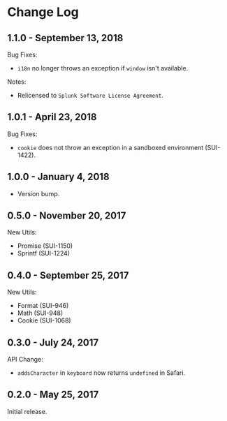 Change Log
============

1.1.0 - September 13, 2018
----------
Bug Fixes:
* `i18n` no longer throws an exception if `window` isn't available.

Notes:
* Relicensed to `Splunk Software License Agreement`.

1.0.1 - April 23, 2018
----------
Bug Fixes:
* `cookie` does not throw an exception in a sandboxed environment (SUI-1422).

1.0.0 - January 4, 2018
----------
* Version bump.

0.5.0 - November 20, 2017
----------
New Utils:
* Promise (SUI-1150)
* Sprintf (SUI-1224)

0.4.0 - September 25, 2017
----------

New Utils:
* Format (SUI-946)
* Math (SUI-948)
* Cookie (SUI-1068)

0.3.0 - July 24, 2017
----------
API Change:
* `addsCharacter` in `keyboard` now returns `undefined` in Safari.

0.2.0 - May 25, 2017
----------

Initial release.
